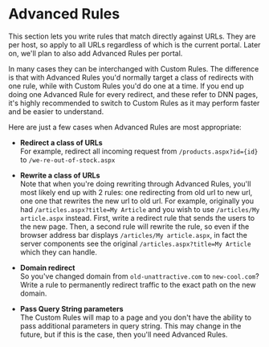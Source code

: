 # Advanced Rules

This section lets you write rules that match directly against URLs. They are per host, so apply to all URLs regardless of which is the current portal. Later on, we'll plan to also add Advanced Rules per portal.

In many cases they can be interchanged with Custom Rules. The difference is that with Advanced Rules you'd normally target a class of redirects with one rule, while with Custom Rules you'd do one at a time. If you end up doing one Advanced Rule for every redirect, and these refer to DNN pages, it's highly recommended to switch to Custom Rules as it may perform faster and be easier to understand.

Here are just a few cases when Advanced Rules are most appropriate:
* **Redirect a class of URLs**
<br/>For example, redirect all incoming request from `/products.aspx?id={id}` to `/we-re-out-of-stock.aspx`

* **Rewrite a class of URLs**
<br />Note that when you're doing rewriting through Advanced Rules, you'll most likely end up with 2 rules: one redirecting from old url to new url, one one that rewrites the new url to old url.
For example, originally you had `/articles.aspx?title=My Article` and you wish to use `/articles/My article.aspx` instead. First, write a redirect rule that sends the users to the new page. Then, a second rule will rewrite the rule, so even if the browser address bar displays `/articles/My article.aspx`, in fact the server components see the original `/articles.aspx?title=My Article` which they can handle.

* **Domain redirect**
<br />So you've changed domain from `old-unattractive.com` to `new-cool.com`? Write a rule to permanently redirect traffic to the exact path on the new domain.

* **Pass Query String parameters**
<br />The Custom Rules will map to a page and you don't have the ability to pass additional parameters in query string. This may change in the future, but if this is the case, then you'll need Advanced Rules.
